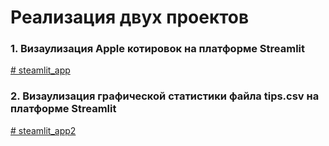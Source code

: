 # Реализация двух проектов
### 1. Визаулизация Apple котировок на платформе Streamlit
[# steamlit_app](https://444dima81-steamlit-app-main-v2sn9k.streamlit.app/)


### 2. Визаулизация графической статистики файла tips.csv на платформе Streamlit
[# steamlit_app2](https://444dima81-steamlit-app-main-v2sn9k.streamlit.app/)